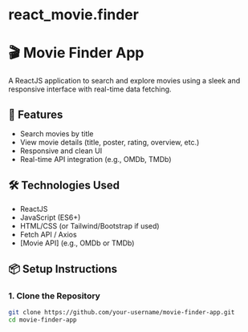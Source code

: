 # react_movie.finder

# 🎬 Movie Finder App

A ReactJS application to search and explore movies using a sleek and responsive interface with real-time data fetching.

## 🚀 Features

- Search movies by title
- View movie details (title, poster, rating, overview, etc.)
- Responsive and clean UI
- Real-time API integration (e.g., OMDb, TMDb)

## 🛠️ Technologies Used

- ReactJS
- JavaScript (ES6+)
- HTML/CSS (or Tailwind/Bootstrap if used)
- Fetch API / Axios
- [Movie API] (e.g., OMDb or TMDb)

## 📦 Setup Instructions

### 1. Clone the Repository

```bash
git clone https://github.com/your-username/movie-finder-app.git
cd movie-finder-app

